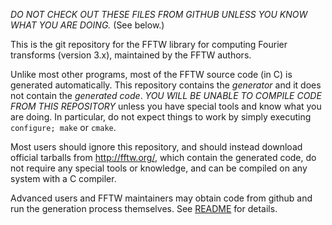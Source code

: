 *DO NOT CHECK OUT THESE FILES FROM GITHUB UNLESS YOU KNOW WHAT YOU ARE
DOING.*  (See below.)

This is the git repository for the FFTW library for computing Fourier
transforms (version 3.x), maintained by the FFTW authors.

Unlike most other programs, most of the FFTW source code (in C) is
generated automatically.  This repository contains the *generator* and
it does not contain the *generated code*.  *YOU WILL BE UNABLE TO
COMPILE CODE FROM THIS REPOSITORY* unless you have special tools and
know what you are doing.   In particular, do not expect things to
work by simply executing `configure; make` or `cmake`.

Most users should ignore this repository, and should instead download
official tarballs from http://fftw.org/, which contain the generated
code, do not require any special tools or knowledge, and can be
compiled on any system with a C compiler.

Advanced users and FFTW maintainers may obtain code from github and
run the generation process themselves.  See [README](README) for
details.
